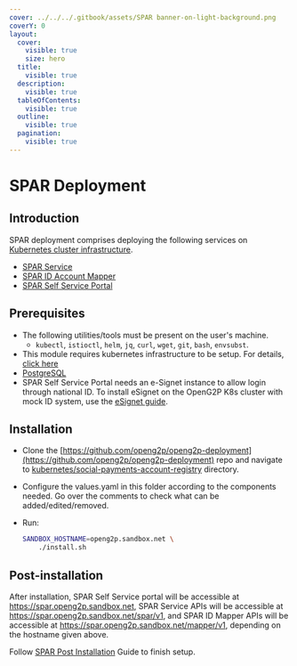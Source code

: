 ```yaml
---
cover: ../../../.gitbook/assets/SPAR banner-on-light-background.png
coverY: 0
layout:
  cover:
    visible: true
    size: hero
  title:
    visible: true
  description:
    visible: true
  tableOfContents:
    visible: true
  outline:
    visible: true
  pagination:
    visible: true
---
```


# SPAR Deployment

## Introduction

SPAR deployment comprises deploying the following services on [Kubernetes cluster infrastructure](../../infrastructure-setup/).

* [SPAR Service](../../../platform/modules/social-payments-account-registry-spar.md#spar-service)&#x20;
* [SPAR ID Account Mapper](../../../platform/modules/social-payments-account-registry-spar.md#id-account-mapper)&#x20;
* [SPAR Self Service Portal](../../../platform/modules/social-payments-account-registry-spar.md#spar-self-service-portal) &#x20;

## Prerequisites

* The following utilities/tools must be present on the user's machine.
  * `kubectl`, `istioctl`, `helm`, `jq`, `curl`, `wget`, `git`, `bash`, `envsubst`.
* This module requires kubernetes infrastructure to be setup. For details, [click here](../../infrastructure-setup/)
* [PostgreSQL](../../external-components-setup/postgresql-server.md)
* SPAR Self Service Portal needs an e-Signet instance to allow login through national ID. To install eSignet on the OpenG2P K8s cluster with mock ID system, use the [eSignet guide](../../external-components-setup/esignet-deployment.md).

## Installation

* Clone the [https://github.com/openg2p/openg2p-deployment](https://github.com/openg2p/openg2p-deployment) repo and navigate to [kubernetes/social-payments-account-registry](https://github.com/OpenG2P/openg2p-deployment/tree/main/kubernetes/social-payments-account-registry) directory.
* Configure the values.yaml in this folder according to the components needed. Go over the comments to check what can be added/edited/removed.
*   Run:

    ```bash
    SANDBOX_HOSTNAME=openg2p.sandbox.net \
        ./install.sh
    ```

## Post-installation

After installation, SPAR Self Service portal will be accessible at https://spar.openg2p.sandbox.net, SPAR Service APIs will be accessible at https://spar.openg2p.sandbox.net/spar/v1, and SPAR ID Mapper APIs will be accessible at https://spar.openg2p.sandbox.net/mapper/v1, depending on the hostname given above.

Follow [SPAR Post Installation](spar-post-installation-configuration.md) Guide to finish setup.
